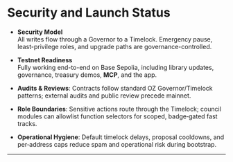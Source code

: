 # Security and Launch Status

-   **Security Model**  
    All writes flow through a Governor to a Timelock. Emergency pause, least-privilege roles, and upgrade paths are governance-controlled.

-   **Testnet Readiness**  
    Fully working end-to-end on Base Sepolia, including library updates, governance, treasury demos, **MCP**, and the app.

-   **Audits & Reviews**: Contracts follow standard OZ Governor/Timelock patterns; external audits and public review precede mainnet.
-   **Role Boundaries**: Sensitive actions route through the Timelock; council modules can allowlist function selectors for scoped, badge‑gated fast tracks.
-   **Operational Hygiene**: Default timelock delays, proposal cooldowns, and per‑address caps reduce spam and operational risk during bootstrap.

---
